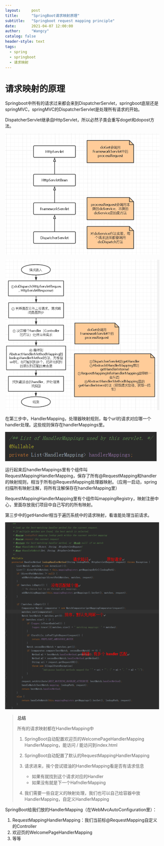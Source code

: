 ```yaml
---
layout:     post
title:      "SpringBoot请求映射原理"
subtitle:   "Springboot request mapping principle"
date:       2021-04-07 12:00:00
author:     "Wangcy"
catalog: false
header-style: text
tags:
  - spring 
  - springboot
  - 请求映射
---
```


# 请求映射的原理

 

Springboot中所有的请求过来都会来到DispatcherServlet，springboot底层还是springMVC，springMVC的DispatcherServlet是处理所有请求的开始。

DispatcherServlet继承自HttpServlet，所以必然子类会重写doget和dopost方法。

![继承树](../../img/in-post/spring/post-spring-springbootmapping-01.png)

![继承树](../../img/in-post/spring/post-spring-springbootmapping-02.png)

在第三步中，HandlerMapping，处理器映射规则，每个url的请求对应哪一个handler处理。这些规则保存在handlerMappings里。

![继承树](../../img/in-post/spring/post-spring-springbootmapping-03.png)

运行起来后handlerMappings里有个组件叫RequestMappingHandlerMapping，保存了所有@RequestMapping和handler的映射规则，相当于所有@RequestMapping处理器映射。（应用一启动，spring扫描所有映射注解，将所有注解保存在handlerMapping里）

RequestMappingHandlerMapping里有个组件叫mappingRegistry，映射注册中心，里面存放我们项目中自己写的的所有映射。

第三步中的getHandler相当于遍历系统中的请求映射，看谁能处理当前请求。

![继承树](../../img/in-post/spring/post-spring-springbootmapping-04.png)

> **总结**
>
> 所有的请求映射都在HandlerMapping中
>
> 1. SpringBoot自动配置欢迎页的WelcomePageHandlerMapping HandlerMapping，能访问 / 能访问到index.html
> 2. SpringBoot自动配置了默认的RequestMappingHandlerMapping
> 3. 请求进来，挨个尝试错油的HandlerMapping看是否有请求信息
>    - 如果有就找到这个请求对应的Handler
>    - 如果没有就是下一个HafndlerMapping
>
> 4. 我们需要一些自定义的映射处理，我们也可以自己给容器中放HandlerMapping，自定义HandlerMapping



SpringBoot给我们放的HandlerMapping（在WebMvcAutoConfiguration里）：

1.  RequestMappingHandlerMapping：我们当前标@RequestMapping自定义的Controller
2. 欢迎页的WelcomePageHandlerMapping
3.  等等